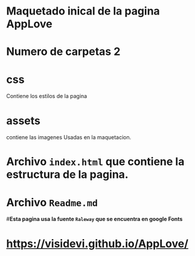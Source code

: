 # Maquetado inical de la pagina  AppLove
# Numero de carpetas 2
# css
Contiene los estilos de la pagina 
# assets
contiene las imagenes Usadas en la maquetacion.
# Archivo `index.html` que contiene la estructura de la pagina.
# Archivo `Readme.md`
#**Esta pagina usa la fuente  `Raleway` que se encuentra en google Fonts**

# https://visidevi.github.io/AppLove/


